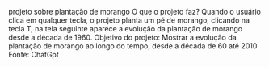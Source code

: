 projeto sobre plantação de morango 
O que o projeto faz? 
Quando o usuário clica em qualquer tecla, o projeto planta um pé de morango, clicando na tecla T, na tela seguinte aparece a evolução da plantação de morango desde a década de 1960. 
Objetivo do projeto: 
Mostrar a evolução da plantação de morango ao longo do tempo, desde a década de 60 até 2010
Fonte: ChatGpt
